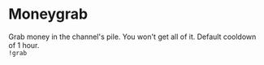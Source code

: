 # Moneygrab
Grab money in the channel's pile. You won't get all of it. Default cooldown of 1 hour.  
`!grab`
